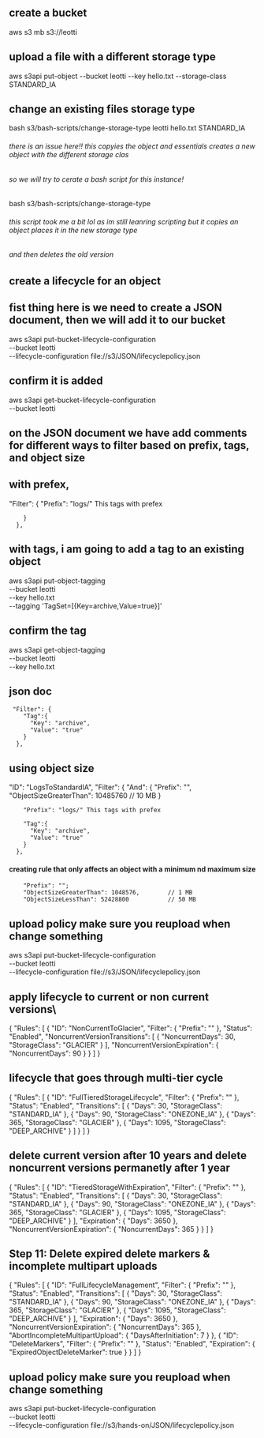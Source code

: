 ## create a bucket 
aws s3 mb s3://leotti

## upload a file with a different storage type
 aws s3api put-object --bucket leotti --key hello.txt --storage-class STANDARD_IA

## change an existing files storage type 
bash s3/bash-scripts/change-storage-type leotti hello.txt STANDARD_IA
  ###### there is an issue here!! this copyies the object and essentials creates a new object with the different storage clas
  ###### so we will try to cerate a bash script for this instance!
  bash s3/bash-scripts/change-storage-type
  ###### this script took me a bit lol as im still leanring scripting but it copies an object places it in the new storage type
  ###### and then deletes the old version

## create a lifecycle for an object
## fist thing here is we need to create a JSON document, then we will add it to our bucket 
aws s3api put-bucket-lifecycle-configuration \
  --bucket leotti \
  --lifecycle-configuration file://s3/JSON/lifecyclepolicy.json

## confirm it is added 
aws s3api get-bucket-lifecycle-configuration \
  --bucket leotti

## on the JSON document we have add comments for different ways to filter based on prefix, tags, and object size

  ## with prefex,
  "Filter": { 
        "Prefix": "logs/" This tags with prefex

        }
      },

  ## with tags, i am going to add a tag to an existing object
  aws s3api put-object-tagging \
    --bucket leotti \
    --key hello.txt \
    --tagging 'TagSet=[{Key=archive,Value=true}]'

  ## confirm the tag 
  aws s3api get-object-tagging \
  --bucket leotti \
  --key hello.txt

  ## json doc
     "Filter": { 
        "Tag":{
          "Key": "archive",
          "Value": "true"
        }
      },


  ## using object size

  "ID": "LogsToStandardIA",
      "Filter": { 
         "And": {
          "Prefix": "",
          "ObjectSizeGreaterThan": 10485760  // 10 MB
        }
        
        "Prefix": "logs/" This tags with prefex

        "Tag":{
          "Key": "archive",
          "Value": "true"
        }
      },
  #### creating rule that only affects an object with a minimum nd maximum size
        "Prefix": "";
        "ObjectSizeGreaterThan": 1048576,        // 1 MB
        "ObjectSizeLessThan": 52428800           // 50 MB

## upload policy make sure you reupload when change something
aws s3api put-bucket-lifecycle-configuration \
  --bucket leotti \
  --lifecycle-configuration file://s3/JSON/lifecyclepolicy.json

## apply lifecycle to current or non current versions\
{
  "Rules": [
    {
      "ID": "NonCurrentToGlacier",
      "Filter": {
        "Prefix": ""
      },
      "Status": "Enabled",
      "NoncurrentVersionTransitions": [
        {
          "NoncurrentDays": 30,
          "StorageClass": "GLACIER"
        }
      ],
      "NoncurrentVersionExpiration": {
        "NoncurrentDays": 90
      }
    }
  ]
}

## lifecycle that goes through multi-tier cycle
{
  "Rules": [
    {
      "ID": "FullTieredStorageLifecycle",
      "Filter": {
        "Prefix": ""
      },
      "Status": "Enabled",
      "Transitions": [
        {
          "Days": 30,
          "StorageClass": "STANDARD_IA"
        },
        {
          "Days": 90,
          "StorageClass": "ONEZONE_IA"
        },
        {
          "Days": 365,
          "StorageClass": "GLACIER"
        },
        {
          "Days": 1095,
          "StorageClass": "DEEP_ARCHIVE"
        }
      ]
    }
  ]
}

## delete current version after 10 years and delete noncurrent versions permanetly after 1 year
{
  "Rules": [
    {
      "ID": "TieredStorageWithExpiration",
      "Filter": {
        "Prefix": ""
      },
      "Status": "Enabled",
      "Transitions": [
        {
          "Days": 30,
          "StorageClass": "STANDARD_IA"
        },
        {
          "Days": 90,
          "StorageClass": "ONEZONE_IA"
        },
        {
          "Days": 365,
          "StorageClass": "GLACIER"
        },
        {
          "Days": 1095,
          "StorageClass": "DEEP_ARCHIVE"
        }
      ],
      "Expiration": {
        "Days": 3650
      },
      "NoncurrentVersionExpiration": {
        "NoncurrentDays": 365
      }
    }
  ]
}

##  Step 11: Delete expired delete markers & incomplete multipart uploads
{
  "Rules": [
    {
      "ID": "FullLifecycleManagement",
      "Filter": {
        "Prefix": ""
      },
      "Status": "Enabled",
      "Transitions": [
        {
          "Days": 30,
          "StorageClass": "STANDARD_IA"
        },
        {
          "Days": 90,
          "StorageClass": "ONEZONE_IA"
        },
        {
          "Days": 365,
          "StorageClass": "GLACIER"
        },
        {
          "Days": 1095,
          "StorageClass": "DEEP_ARCHIVE"
        }
      ],
      "Expiration": {
        "Days": 3650
      },
      "NoncurrentVersionExpiration": {
        "NoncurrentDays": 365
      },
      "AbortIncompleteMultipartUpload": {
        "DaysAfterInitiation": 7
      }
    },
    {
      "ID": "DeleteMarkers",
      "Filter": {
        "Prefix": ""
      },
      "Status": "Enabled",
      "Expiration": {
        "ExpiredObjectDeleteMarker": true
      }
    }
  ]
}
## upload policy make sure you reupload when change something
aws s3api put-bucket-lifecycle-configuration \
  --bucket leotti \
  --lifecycle-configuration file://s3/hands-on/JSON/lifecyclepolicy.json